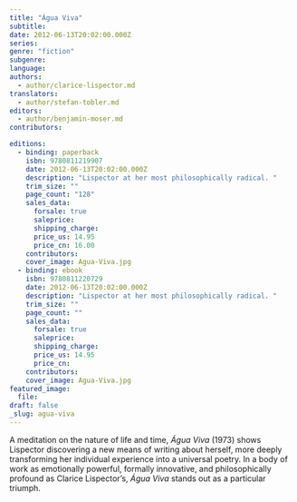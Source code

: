 ```yaml
---
title: "Água Viva"
subtitle:
date: 2012-06-13T20:02:00.000Z
series:
genre: "fiction"
subgenre:
language:
authors:
  - author/clarice-lispector.md
translators:
  - author/stefan-tobler.md
editors:
  - author/benjamin-moser.md
contributors:

editions:
  - binding: paperback
    isbn: 9780811219907
    date: 2012-06-13T20:02:00.000Z
    description: "Lispector at her most philosophically radical. "
    trim_size: ""
    page_count: "128"
    sales_data:
      forsale: true
      saleprice:
      shipping_charge:
      price_us: 14.95
      price_cn: 16.00
    contributors:
    cover_image: Agua-Viva.jpg
  - binding: ebook
    isbn: 9780811220729
    date: 2012-06-13T20:02:00.000Z
    description: "Lispector at her most philosophically radical. "
    trim_size: ""
    page_count: ""
    sales_data:
      forsale: true
      saleprice:
      shipping_charge:
      price_us: 14.95
      price_cn:
    contributors:
    cover_image: Agua-Viva.jpg
featured_image:
  file:
draft: false
_slug: agua-viva
---
```


A meditation on the nature of life and time, _Água Viva_ (1973) shows Lispector discovering a new means of writing about herself, more deeply transforming her individual experience into a universal poetry. In a body of work as emotionally powerful, formally innovative, and philosophically profound as Clarice Lispector’s, _Água Viva_ stands out as a particular triumph.

